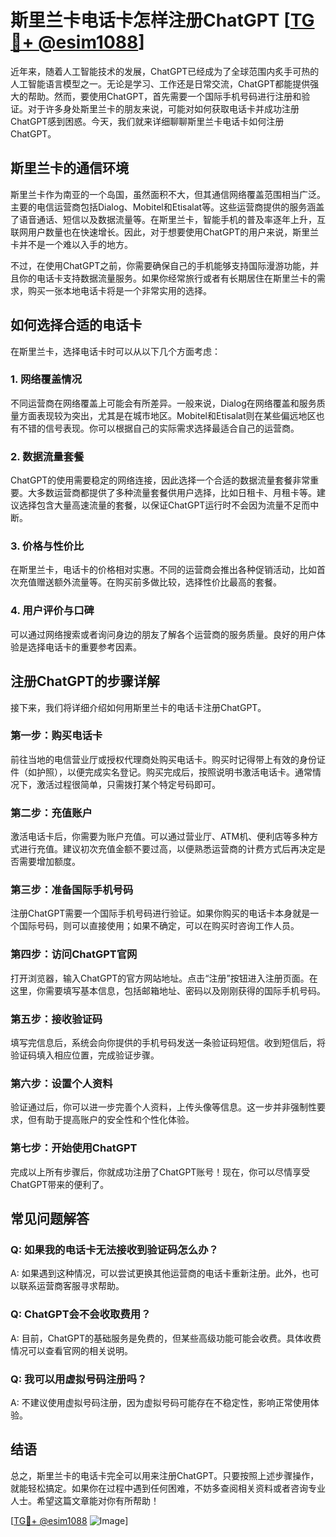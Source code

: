 # 斯里兰卡电话卡怎样注册ChatGPT [[TG💪+ @esim1088](https://t.me/s/esim1088)]

近年来，随着人工智能技术的发展，ChatGPT已经成为了全球范围内炙手可热的人工智能语言模型之一。无论是学习、工作还是日常交流，ChatGPT都能提供强大的帮助。然而，要使用ChatGPT，首先需要一个国际手机号码进行注册和验证。对于许多身处斯里兰卡的朋友来说，可能对如何获取电话卡并成功注册ChatGPT感到困惑。今天，我们就来详细聊聊斯里兰卡电话卡如何注册ChatGPT。

## 斯里兰卡的通信环境

斯里兰卡作为南亚的一个岛国，虽然面积不大，但其通信网络覆盖范围相当广泛。主要的电信运营商包括Dialog、Mobitel和Etisalat等。这些运营商提供的服务涵盖了语音通话、短信以及数据流量等。在斯里兰卡，智能手机的普及率逐年上升，互联网用户数量也在快速增长。因此，对于想要使用ChatGPT的用户来说，斯里兰卡并不是一个难以入手的地方。

不过，在使用ChatGPT之前，你需要确保自己的手机能够支持国际漫游功能，并且你的电话卡支持数据流量服务。如果你经常旅行或者有长期居住在斯里兰卡的需求，购买一张本地电话卡将是一个非常实用的选择。

## 如何选择合适的电话卡

在斯里兰卡，选择电话卡时可以从以下几个方面考虑：

### 1. 网络覆盖情况
不同运营商在网络覆盖上可能会有所差异。一般来说，Dialog在网络覆盖和服务质量方面表现较为突出，尤其是在城市地区。Mobitel和Etisalat则在某些偏远地区也有不错的信号表现。你可以根据自己的实际需求选择最适合自己的运营商。

### 2. 数据流量套餐
ChatGPT的使用需要稳定的网络连接，因此选择一个合适的数据流量套餐非常重要。大多数运营商都提供了多种流量套餐供用户选择，比如日租卡、月租卡等。建议选择包含大量高速流量的套餐，以保证ChatGPT运行时不会因为流量不足而中断。

### 3. 价格与性价比
在斯里兰卡，电话卡的价格相对实惠。不同的运营商会推出各种促销活动，比如首次充值赠送额外流量等。在购买前多做比较，选择性价比最高的套餐。

### 4. 用户评价与口碑
可以通过网络搜索或者询问身边的朋友了解各个运营商的服务质量。良好的用户体验是选择电话卡的重要参考因素。

## 注册ChatGPT的步骤详解

接下来，我们将详细介绍如何用斯里兰卡的电话卡注册ChatGPT。

### 第一步：购买电话卡

前往当地的电信营业厅或授权代理商处购买电话卡。购买时记得带上有效的身份证件（如护照），以便完成实名登记。购买完成后，按照说明书激活电话卡。通常情况下，激活过程很简单，只需拨打某个特定号码即可。

### 第二步：充值账户

激活电话卡后，你需要为账户充值。可以通过营业厅、ATM机、便利店等多种方式进行充值。建议初次充值金额不要过高，以便熟悉运营商的计费方式后再决定是否需要增加额度。

### 第三步：准备国际手机号码

注册ChatGPT需要一个国际手机号码进行验证。如果你购买的电话卡本身就是一个国际号码，则可以直接使用；如果不确定，可以在购买时咨询工作人员。

### 第四步：访问ChatGPT官网

打开浏览器，输入ChatGPT的官方网站地址。点击“注册”按钮进入注册页面。在这里，你需要填写基本信息，包括邮箱地址、密码以及刚刚获得的国际手机号码。

### 第五步：接收验证码

填写完信息后，系统会向你提供的手机号码发送一条验证码短信。收到短信后，将验证码填入相应位置，完成验证步骤。

### 第六步：设置个人资料

验证通过后，你可以进一步完善个人资料，上传头像等信息。这一步并非强制性要求，但有助于提高账户的安全性和个性化体验。

### 第七步：开始使用ChatGPT

完成以上所有步骤后，你就成功注册了ChatGPT账号！现在，你可以尽情享受ChatGPT带来的便利了。

## 常见问题解答

### Q: 如果我的电话卡无法接收到验证码怎么办？

A: 如果遇到这种情况，可以尝试更换其他运营商的电话卡重新注册。此外，也可以联系运营商客服寻求帮助。

### Q: ChatGPT会不会收取费用？

A: 目前，ChatGPT的基础服务是免费的，但某些高级功能可能会收费。具体收费情况可以查看官网的相关说明。

### Q: 我可以用虚拟号码注册吗？

A: 不建议使用虚拟号码注册，因为虚拟号码可能存在不稳定性，影响正常使用体验。

## 结语

总之，斯里兰卡的电话卡完全可以用来注册ChatGPT。只要按照上述步骤操作，就能轻松搞定。如果你在过程中遇到任何困难，不妨多查阅相关资料或者咨询专业人士。希望这篇文章能对你有所帮助！

[[TG💪+ @esim1088](https://t.me/s/esim1088) ![Image](https://i.postimg.cc/4NQfJmqS/Snipaste-2025-05-13-00-14-12.png)]